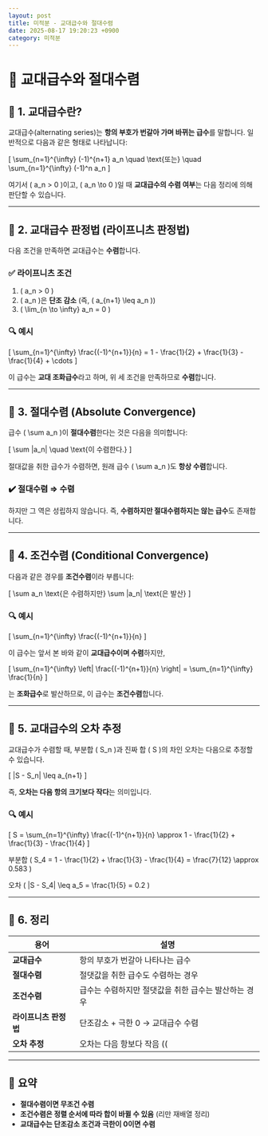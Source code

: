```yaml
---
layout: post
title: 미적분 - 교대급수와 절대수렴
date: 2025-08-17 19:20:23 +0900
category: 미적분
---
```

# 📘 교대급수와 절대수렴

## 🔹 1. 교대급수란?

교대급수(alternating series)는 **항의 부호가 번갈아 가며 바뀌는 급수**를 말합니다. 일반적으로 다음과 같은 형태로 나타납니다:

\[
\sum_{n=1}^{\infty} (-1)^{n+1} a_n \quad \text{또는} \quad \sum_{n=1}^{\infty} (-1)^n a_n
\]

여기서 \( a_n > 0 \)이고, \( a_n \to 0 \)일 때 **교대급수의 수렴 여부**는 다음 정리에 의해 판단할 수 있습니다.

---

## 🔹 2. 교대급수 판정법 (라이프니츠 판정법)

다음 조건을 만족하면 교대급수는 **수렴**합니다.

### ✅ 라이프니츠 조건
1. \( a_n > 0 \)
2. \( a_n \)은 **단조 감소** (즉, \( a_{n+1} \leq a_n \))
3. \( \lim_{n \to \infty} a_n = 0 \)

### 🔍 예시
\[
\sum_{n=1}^{\infty} \frac{(-1)^{n+1}}{n} = 1 - \frac{1}{2} + \frac{1}{3} - \frac{1}{4} + \cdots
\]

이 급수는 **교대 조화급수**라고 하며, 위 세 조건을 만족하므로 **수렴**합니다.

---

## 🔹 3. 절대수렴 (Absolute Convergence)

급수 \( \sum a_n \)이 **절대수렴**한다는 것은 다음을 의미합니다:

\[
\sum |a_n| \quad \text{이 수렴한다.}
\]

절대값을 취한 급수가 수렴하면, 원래 급수 \( \sum a_n \)도 **항상 수렴**합니다.

### ✔️ 절대수렴 ⇒ 수렴

하지만 그 역은 성립하지 않습니다. 즉, **수렴하지만 절대수렴하지는 않는 급수**도 존재합니다.

---

## 🔹 4. 조건수렴 (Conditional Convergence)

다음과 같은 경우를 **조건수렴**이라 부릅니다:

\[
\sum a_n \text{은 수렴하지만} \sum |a_n| \text{은 발산}
\]

### 🔍 예시

\[
\sum_{n=1}^{\infty} \frac{(-1)^{n+1}}{n}
\]

이 급수는 앞서 본 바와 같이 **교대급수이며 수렴**하지만,

\[
\sum_{n=1}^{\infty} \left| \frac{(-1)^{n+1}}{n} \right| = \sum_{n=1}^{\infty} \frac{1}{n}
\]

는 **조화급수**로 발산하므로, 이 급수는 **조건수렴**합니다.

---

## 🔹 5. 교대급수의 오차 추정

교대급수가 수렴할 때, 부분합 \( S_n \)과 진짜 합 \( S \)의 차인 오차는 다음으로 추정할 수 있습니다.

\[
|S - S_n| \leq a_{n+1}
\]

즉, **오차는 다음 항의 크기보다 작다**는 의미입니다.

### 🔍 예시

\[
S = \sum_{n=1}^{\infty} \frac{(-1)^{n+1}}{n} \approx 1 - \frac{1}{2} + \frac{1}{3} - \frac{1}{4}
\]

부분합 \( S_4 = 1 - \frac{1}{2} + \frac{1}{3} - \frac{1}{4} = \frac{7}{12} \approx 0.583 \)

오차 \( |S - S_4| \leq a_5 = \frac{1}{5} = 0.2 \)

---

## 🔹 6. 정리

| 용어         | 설명 |
|--------------|------|
| **교대급수** | 항의 부호가 번갈아 나타나는 급수 |
| **절대수렴** | 절댓값을 취한 급수도 수렴하는 경우 |
| **조건수렴** | 급수는 수렴하지만 절댓값을 취한 급수는 발산하는 경우 |
| **라이프니츠 판정법** | 단조감소 + 극한 0 → 교대급수 수렴 |
| **오차 추정** | 오차는 다음 항보다 작음 (\( |S - S_n| \leq a_{n+1} \)) |

---

## 🧠 요약

- **절대수렴이면 무조건 수렴**
- **조건수렴은 정렬 순서에 따라 합이 바뀔 수 있음** (리만 재배열 정리)
- **교대급수는 단조감소 조건과 극한이 0이면 수렴**